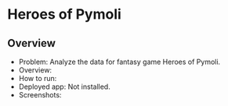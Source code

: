 # Heroes of Pymoli
## Overview
- Problem: Analyze the data for fantasy game Heroes of Pymoli.
- Overview:
- How to run:
- Deployed app: Not installed.
- Screenshots:
